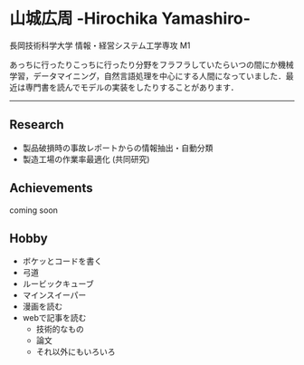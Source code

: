 # 山城広周 -Hirochika Yamashiro-   
長岡技術科学大学 情報・経営システム工学専攻 M1    
    
あっちに行ったりこっちに行ったり分野をフラフラしていたらいつの間にか機械学習，データマイニング，自然言語処理を中心にする人間になっていました．最近は専門書を読んでモデルの実装をしたりすることがあります．

---

## Research
* 製品破損時の事故レポートからの情報抽出・自動分類
* 製造工場の作業率最適化 (共同研究)

## Achievements
coming soon

## Hobby
* ボケッとコードを書く
* 弓道
* ルービックキューブ
* マインスイーパー
* 漫画を読む
* webで記事を読む
    * 技術的なもの
    * 論文
    * それ以外にもいろいろ
    


